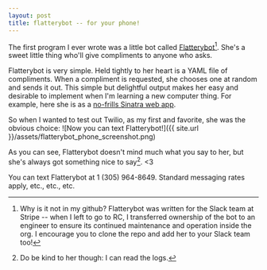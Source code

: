```yaml
---
layout: post
title: flatterybot -- for your phone!
---
```


The first program I ever wrote was a little bot called [Flatterybot](https://github.com/raybejjani/slackbot)[^1]. She's a sweet little thing who'll give compliments to anyone who asks.

Flatterybot is very simple. Held tightly to her heart is a YAML file of compliments. When a compliment is requested, she chooses one at random and sends it out. This simple but delightful output makes her easy and desirable to implement when I'm learning a new computer thing. For example, here she is as a [no-frills Sinatra web app](https://pacific-bayou-4823.herokuapp.com/).

So when I wanted to test out Twilio, as my first and favorite, she was the obvious choice:
![Now you can text Flatterybot!]({{ site.url }}/assets/flatterybot_phone_screenshot.png)

As you can see, Flatterybot doesn't mind much what you say to her, but she's always got something nice to say[^2]. <3

You can text Flatterybot at 1 (305) 964-8649. Standard messaging rates apply, etc., etc., etc.




[^1]: Why is it not in my github? Flatterybot was written for the Slack team at Stripe -- when I left to go to RC, I transferred ownership of the bot to an engineer to ensure its continued maintenance and operation inside the org. I encourage you to clone the repo and add her to your Slack team too!
[^2]: Do be kind to her though: I can read the logs.